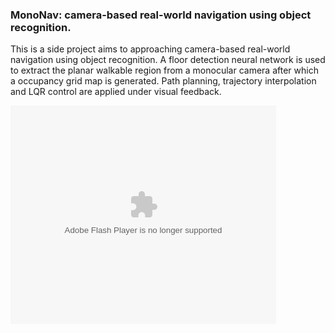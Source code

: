 ### MonoNav: camera-based real-world navigation using object recognition.

This is a side project aims to approaching camera-based real-world navigation using object recognition. A floor detection neural network is used to extract the planar walkable region from a monocular camera after which a occupancy grid map is generated. Path planning, trajectory interpolation and LQR control are applied under visual feedback.

<object width="425" height="350">
  <param name="movie" value="https://www.youtube.com/watch?v=S6sXGZSNae8" />
  <param name="wmode" value="transparent" />
  <embed src="https://www.youtube.com/watch?v=S6sXGZSNae8"
         type="application/x-shockwave-flash"
         wmode="transparent" width="425" height="350" />
</object>
